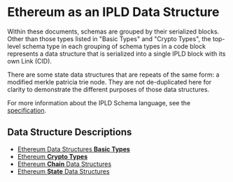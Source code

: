 # Ethereum as an IPLD Data Structure

Within these documents, schemas are grouped by their serialized blocks.
Other than those types listed in "Basic Types" and "Crypto Types", the top-level schema type in each grouping of schema
types in a code block represents a data structure that is serialized into a single IPLD block with its own Link (CID).

There are some state data structures that are repeats of the same form: a modified merkle patricia trie node.
They are not de-duplicated here for clarity to demonstrate the different purposes of those data structures.

For more information about the IPLD Schema language, see the [specification](https://specs.ipld.io/schemas/).

## Data Structure Descriptions

* [Ethereum Data Structures **Basic Types**](basic_types.md)
* [Ethereum **Crypto Types**](crypto_types.md)
* [Ethereum **Chain** Data Structures](chain.md)
* [Ethereum **State** Data Structures](state.md)